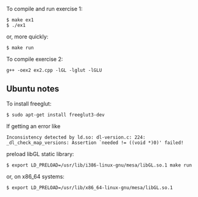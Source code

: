 To compile and run exercise 1:

```
$ make ex1
$ ./ex1
```

or, more quickly:

```
$ make run
```

To compile exercise 2:

```
g++ -oex2 ex2.cpp -lGL -lglut -lGLU
```

## Ubuntu notes

To install freeglut:

```
$ sudo apt-get install freeglut3-dev
```

If getting an error like

    Inconsistency detected by ld.so: dl-version.c: 224: _dl_check_map_versions: Assertion `needed != ((void *)0)' failed!

preload libGL static library:

```
$ export LD_PRELOAD=/usr/lib/i386-linux-gnu/mesa/libGL.so.1 make run
```

or, on x86_64 systems:

```
$ export LD_PRELOAD=/usr/lib/x86_64-linux-gnu/mesa/libGL.so.1
```
